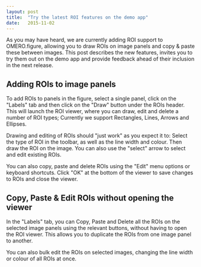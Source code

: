 ```yaml
---
layout: post
title:  "Try the latest ROI features on the demo app"
date:   2015-11-02
---
```


As you may have heard, we are currently adding ROI support to OMERO.figure, allowing
you to draw ROIs on image panels and copy & paste these between images.
This post describes the new features, invites you to try them out on the demo app
and provide feedback ahead of their inclusion in the next release. 

<h2>Adding ROIs to image panels</h2>

To add ROIs to panels in the figure, select a single panel, click on the "Labels" tab
and then click on the "Draw" button under the ROIs header.
This will launch the ROI viewer, where you can draw, edit and delete a number of ROI
types; Currently we support Rectangles, Lines, Arrows and Ellipses. 

Drawing and editing of ROIs should "just work" as you expect it to: Select the type
of ROI in the toolbar, as well as the line width and colour. Then draw the ROI on the image.
You can also use the "select" arrow to select and edit existing ROIs.

You can also copy, paste and delete ROIs using the "Edit" menu options or keyboard shortcuts.
Click "OK" at the bottom of the viewer to save changes to ROIs and close the viewer.


<h2>Copy, Paste & Edit ROIs without opening the viewer</h2>

In the "Labels" tab, you can Copy, Paste and Delete all the ROIs on the selected
image panels using the relevant buttons, without having to open the ROI viewer.
This allows you to duplicate the ROIs from one image panel to another.

You can also bulk edit the ROIs on selected images, changing the line width
or colour of all ROIs at once. 


